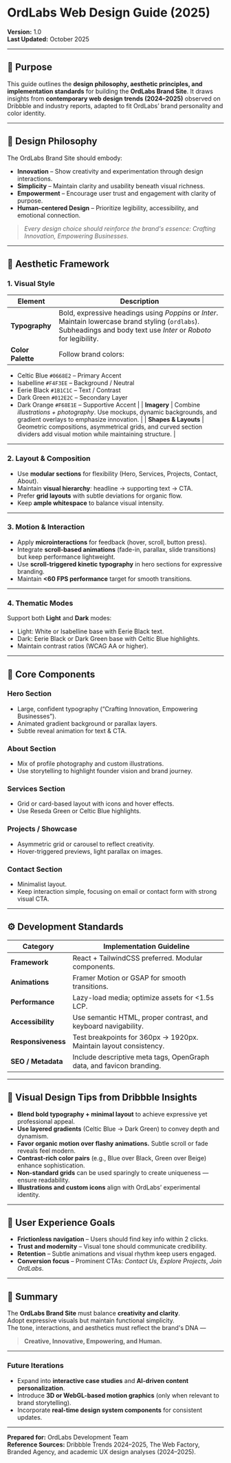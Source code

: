 # OrdLabs Web Design Guide (2025)
**Version:** 1.0  
**Last Updated:** October 2025  

---

## 🎯 Purpose
This guide outlines the **design philosophy, aesthetic principles, and implementation standards** for building the **OrdLabs Brand Site**. It draws insights from **contemporary web design trends (2024–2025)** observed on Dribbble and industry reports, adapted to fit OrdLabs’ brand personality and color identity.

---

## 🧭 Design Philosophy
The OrdLabs Brand Site should embody:

- **Innovation** – Show creativity and experimentation through design interactions.
- **Simplicity** – Maintain clarity and usability beneath visual richness.
- **Empowerment** – Encourage user trust and engagement with clarity of purpose.
- **Human-centered Design** – Prioritize legibility, accessibility, and emotional connection.

> *Every design choice should reinforce the brand's essence: Crafting Innovation, Empowering Businesses.*

---

## 🧠 Aesthetic Framework

### 1. Visual Style
| Element | Description |
|----------|--------------|
| **Typography** | Bold, expressive headings using *Poppins* or *Inter*. Maintain lowercase brand styling (`ordlabs`). Subheadings and body text use *Inter* or *Roboto* for legibility. |
| **Color Palette** | Follow brand colors:  
- Celtic Blue `#0668E2` – Primary Accent  
- Isabelline `#F4F3EE` – Background / Neutral  
- Eerie Black `#1B1C1C` – Text / Contrast  
- Dark Green `#012E2C` – Secondary Layer  
- Dark Orange `#F68E1E` – Supportive Accent |
| **Imagery** | Combine *illustrations + photography*. Use mockups, dynamic backgrounds, and gradient overlays to emphasize innovation. |
| **Shapes & Layouts** | Geometric compositions, asymmetrical grids, and curved section dividers add visual motion while maintaining structure. |

---

### 2. Layout & Composition
- Use **modular sections** for flexibility (Hero, Services, Projects, Contact, About).  
- Maintain **visual hierarchy**: headline → supporting text → CTA.  
- Prefer **grid layouts** with subtle deviations for organic flow.  
- Keep **ample whitespace** to balance visual intensity.

---

### 3. Motion & Interaction
- Apply **microinteractions** for feedback (hover, scroll, button press).  
- Integrate **scroll-based animations** (fade-in, parallax, slide transitions) but keep performance lightweight.  
- Use **scroll-triggered kinetic typography** in hero sections for expressive branding.  
- Maintain **<60 FPS performance** target for smooth transitions.  

---

### 4. Thematic Modes
Support both **Light** and **Dark** modes:
- Light: White or Isabelline base with Eerie Black text.  
- Dark: Eerie Black or Dark Green base with Celtic Blue highlights.  
- Maintain contrast ratios (WCAG AA or higher).  

---

## 🧩 Core Components

### Hero Section
- Large, confident typography (“Crafting Innovation, Empowering Businesses”).  
- Animated gradient background or parallax layers.  
- Subtle reveal animation for text & CTA.

### About Section
- Mix of profile photography and custom illustrations.  
- Use storytelling to highlight founder vision and brand journey.

### Services Section
- Grid or card-based layout with icons and hover effects.  
- Use Reseda Green or Celtic Blue highlights.

### Projects / Showcase
- Asymmetric grid or carousel to reflect creativity.  
- Hover-triggered previews, light parallax on images.  

### Contact Section
- Minimalist layout.  
- Keep interaction simple, focusing on email or contact form with strong visual CTA.

---

## ⚙️ Development Standards
| Category | Implementation Guideline |
|-----------|--------------------------|
| **Framework** | React + TailwindCSS preferred. Modular components. |
| **Animations** | Framer Motion or GSAP for smooth transitions. |
| **Performance** | Lazy-load media; optimize assets for <1.5s LCP. |
| **Accessibility** | Use semantic HTML, proper contrast, and keyboard navigability. |
| **Responsiveness** | Test breakpoints for 360px → 1920px. Maintain layout consistency. |
| **SEO / Metadata** | Include descriptive meta tags, OpenGraph data, and favicon branding. |

---

## 🎨 Visual Design Tips from Dribbble Insights
- **Blend bold typography + minimal layout** to achieve expressive yet professional appeal.
- **Use layered gradients** (Celtic Blue → Dark Green) to convey depth and dynamism.
- **Favor organic motion over flashy animations.** Subtle scroll or fade reveals feel modern.
- **Contrast-rich color pairs** (e.g., Blue over Black, Green over Beige) enhance sophistication.
- **Non-standard grids** can be used sparingly to create uniqueness — ensure readability.
- **Illustrations and custom icons** align with OrdLabs’ experimental identity.

---

## 📱 User Experience Goals
- **Frictionless navigation** – Users should find key info within 2 clicks.  
- **Trust and modernity** – Visual tone should communicate credibility.  
- **Retention** – Subtle animations and visual rhythm keep users engaged.  
- **Conversion focus** – Prominent CTAs: *Contact Us*, *Explore Projects*, *Join OrdLabs*.

---

## 🧬 Summary
The **OrdLabs Brand Site** must balance **creativity and clarity**.  
Adopt expressive visuals but maintain functional simplicity.  
The tone, interactions, and aesthetics must reflect the brand's DNA —  
> **Creative, Innovative, Empowering, and Human.**

---

### Future Iterations
- Expand into **interactive case studies** and **AI-driven content personalization**.  
- Introduce **3D or WebGL-based motion graphics** (only when relevant to brand storytelling).  
- Incorporate **real-time design system components** for consistent updates.

---

**Prepared for:** OrdLabs Development Team  
**Reference Sources:** Dribbble Trends 2024–2025, The Web Factory, Branded Agency, and academic UX design analyses (2024–2025).